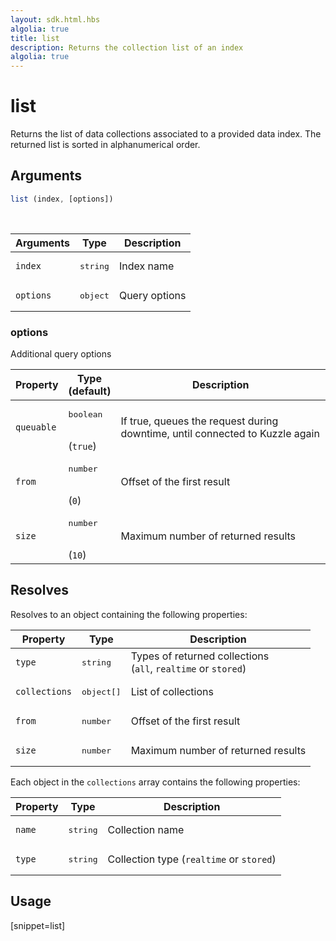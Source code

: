 ```yaml
---
layout: sdk.html.hbs
algolia: true
title: list
description: Returns the collection list of an index
algolia: true
---
```


# list

Returns the list of data collections associated to a provided data index.
The returned list is sorted in alphanumerical order.

## Arguments

```javascript
list (index, [options])
```

<br/>

| Arguments    | Type    | Description |
|--------------|---------|-------------|
| ``index`` | <pre>string</pre> | Index name    |
| ``options`` | <pre>object</pre> | Query options    |

### options

Additional query options

| Property     | Type<br/>(default)    | Description   |
| -------------- | --------- | ------------- |
| `queuable` | <pre>boolean</pre><br/>(`true`) | If true, queues the request during downtime, until connected to Kuzzle again |
|  `from`  |  <pre>number</pre> <br/>(`0`) |  Offset of the first result  |
|  `size`  |  <pre>number</pre> <br/>(`10`) |  Maximum number of returned results  |

## Resolves

Resolves to an object containing the following properties:

| Property   | Type    | Description  |
|--------------|---------|-------------|
| ``type`` | <pre>string</pre> | Types of returned collections </br>(`all`, `realtime` or `stored`)   |
| ``collections`` | <pre>object[]</pre> | List of collections  |
| `from` | <pre>number</pre> | Offset of the first result |
| `size` | <pre>number</pre> | Maximum number of returned results |

Each object in the `collections` array contains the following properties:

| Property   | Type    | Description  |
|--------------|---------|-------------|
| ``name`` | <pre>string</pre> | Collection name |
| ``type`` | <pre>string</pre> | Collection type (`realtime` or `stored`) |

## Usage

[snippet=list]
